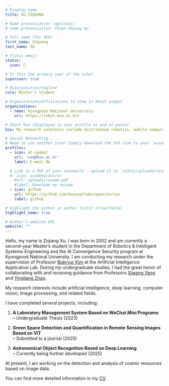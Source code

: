 ```yaml
---
# Display name
title: XU ZIQIANG

# Name pronunciation (optional)
# name_pronunciation: Chien Shiung Wu

# Full name (for SEO)
first_name: Ziqiang
last_name: XU

# Status emoji
status:
  icon: 🌼

# Is this the primary user of the site?
superuser: true

# Role/position/tagline
role: Master's student

# Organizations/Affiliations to show in About widget
organizations:
  - name: Kyungpook National University
    url: https://robot.knu.ac.kr/

# Short bio (displayed in user profile at end of posts)
bio: My research interests include distributed robotics, mobile computing and programmable matter.

# Social Networking
# Need to use another icon? Simply download the SVG icon to your `assets/media/icons/` folder.
profiles:
  - icon: at-symbol
    url: 'xzq@knu.ac.kr'
    label: E-mail Me

  # Link to a PDF of your resume/CV - upload it to `static/uploads/resume.pdf`
  #- icon: academicons/cv
    #url: uploads/resume.pdf
    #label: Download my resume
  - icon: github
    url: https://github.com/knuxzq?tab=repositories
    label: github

# Highlight the author in author lists? (true/false)
highlight_name: true

# Author's website URL
website: ""
---
```

Hello, my name is Ziqiang Xu. I was born in 2002 and am currently a second-year Master’s student in the Department of Robotics & Intelligent Systems Engineering and the AI Convergence Security program at Kyungpook National University. I am conducting my research under the supervision of Professor [Bubryur Kim](https://home.knu.ac.kr/HOME/aerospace/sub.htm?nav_code=aer1694405502) at the Artificial Intelligence Application Lab. During my undergraduate studies, I had the great honor of collaborating with and receiving guidance from Professors [Xiwang Yang](https://cst.nuc.edu.cn/info/1019/1334.htm) and [Yingliang Zhao](https://5y.nuc.edu.cn/info/1695/12878.htm).

My research interests include artificial intelligence, deep learning, computer vision, image processing, and related fields.

I have completed several projects, including:

1. **A Laboratory Management System Based on WeChat Mini Programs**  
   – Undergraduate Thesis (2023)

2. **Green Space Detection and Quantification in Remote Sensing Images Based on ViT**  
   – Submitted to a journal (2025)

3. **Astronomical Object Recognition Based on Deep Learning**  
   – Currently being further developed (2025)

At present, I am working on the detection and analysis of cosmic resources based on image data.

You can find more detailed information in my [CV](/uploads/resume.pdf).

